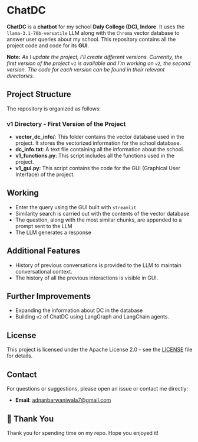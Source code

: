 # ChatDC
**ChatDC** is a **chatbot** for my school **Daly College (DC), Indore**. It uses the `llama-3.1-70b-versatile` LLM along with the `Chroma` vector database to answer user queries about my school. This repository contains all the project code and code for its **GUI**. 

**Note:** *As I update the project, I'll create different versions. Currently, the first version of the project `v1` is available and I'm working on `v2`, the second version. The code for each version can be found in their relevant directories.* 

## Project Structure
The repository is organized as follows:
### v1 Directory - First Version of the Project

- **vector_dc_info/**: This folder contains the vector database used in the project. It stores the vectorized information for the school database.
- **dc_info.txt**: A text file containing all the information about the school.
- **v1_functions.py**: This script includes all the functions used in the project.
- **v1_gui.py**: This script contains the code for the GUI (Graphical User Interface) of the project.


## Working
- Enter the query using the GUI built with `streamlit`
- Similarity search is carried out with the contents of the vector database
- The question, along with the most similar chunks, are appended to a prompt sent to the LLM
- The LLM generates a response

## Additional Features
- History of previous conversations is provided to the LLM to maintain conversational context.
- The history of all the previous interactions is visible in GUI.

## Further Improvements
- Expanding the information about DC in the database
- Building `v2` of ChatDC using LangGraph and LangChain agents.

## License
This project is licensed under the Apache License 2.0 - see the [LICENSE](LICENSE) file for details.

## Contact
For questions or suggestions, please open an issue or contact me directly:

- **Email**: adnanbarwaniwala7@gmail.com

## 🙏 Thank You
Thank you for spending time on my repo. Hope you enjoyed it!


